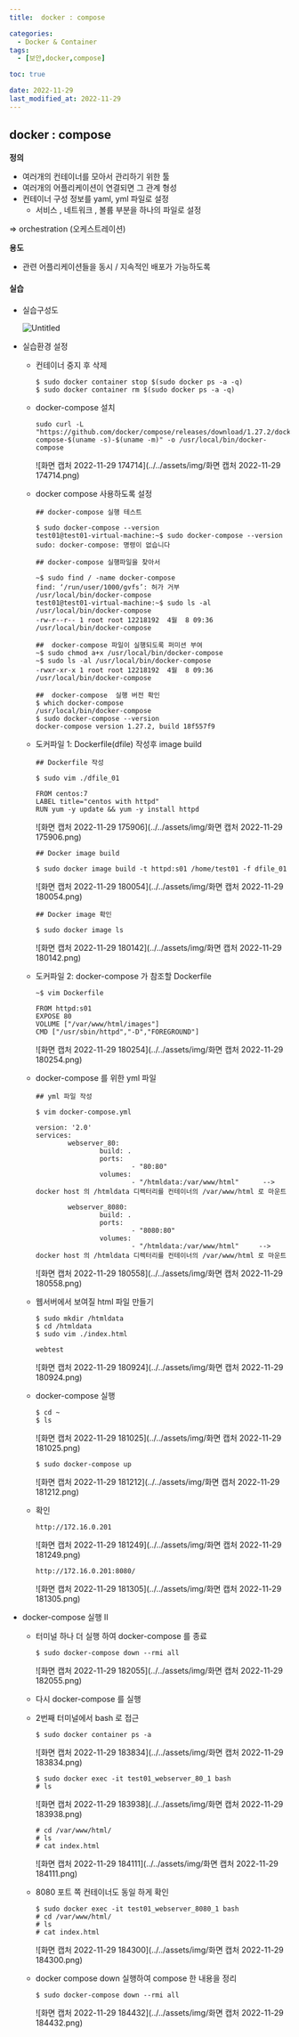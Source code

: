 ```yaml
---
title:  docker : compose

categories:
  - Docker & Container
tags:
  - [보안,docker,compose]

toc: true

date: 2022-11-29
last_modified_at: 2022-11-29
---
```


## docker : compose

<b>정의</b>

- 여러개의 컨테이너를 모아서 관리하기 위한 툴
- 여러개의 어플리케이션이 연결되면 그 관계 형성
- 컨테이너 구성 정보를 yaml, yml 파일로 설정
  - 서비스 , 네트워크 , 볼륨  부분을 하나의 파일로 설정

⇒ orchestration (오케스트레이션) 

<b>용도</b>

- 관련 어플리케이션들을 동시 / 지속적인 배포가 가능하도록

#### 실습

- 실습구성도

  ![Untitled](../../assets/img/Untitled-1669711521714-53.png)

- 실습환경 설정 

  - 컨테이너 중지 후 삭제

    ```
    $ sudo docker container stop $(sudo docker ps -a -q)
    $ sudo docker container rm $(sudo docker ps -a -q)
    ```

  - docker-compose 설치

    ```
    sudo curl -L "https://github.com/docker/compose/releases/download/1.27.2/docker-compose-$(uname -s)-$(uname -m)" -o /usr/local/bin/docker-compose
    ```

    ![화면 캡처 2022-11-29 174714](../../assets/img/화면 캡처 2022-11-29 174714.png)

  - docker compose 사용하도록 설정

    ```
    ## docker-compose 실행 테스트
    
    $ sudo docker-compose --version
    test01@test01-virtual-machine:~$ sudo docker-compose --version
    sudo: docker-compose: 명령이 없습니다
    
    ## docker-compose 실행파일을 찾아서 
    
    ~$ sudo find / -name docker-compose
    find: ‘/run/user/1000/gvfs’: 허가 거부
    /usr/local/bin/docker-compose
    test01@test01-virtual-machine:~$ sudo ls -al /usr/local/bin/docker-compose 
    -rw-r--r-- 1 root root 12218192  4월  8 09:36 /usr/local/bin/docker-compose
    
    ##  docker-compose 파일이 실행되도록 퍼미션 부여 
    ~$ sudo chmod a+x /usr/local/bin/docker-compose
    ~$ sudo ls -al /usr/local/bin/docker-compose 
    -rwxr-xr-x 1 root root 12218192  4월  8 09:36 /usr/local/bin/docker-compose
    
    ##  docker-compose  실행 버전 확인
    $ which docker-compose
    /usr/local/bin/docker-compose
    $ sudo docker-compose --version
    docker-compose version 1.27.2, build 18f557f9
    ```

  - 도커파일 1: Dockerfile(dfile) 작성후 image build

    ```
    ## Dockerfile 작성
    
    $ sudo vim ./dfile_01
    
    FROM centos:7
    LABEL title="centos with httpd"
    RUN yum -y update && yum -y install httpd
    ```

    ![화면 캡처 2022-11-29 175906](../../assets/img/화면 캡처 2022-11-29 175906.png)

    ```
    ## Docker image build 
    
    $ sudo docker image build -t httpd:s01 /home/test01 -f dfile_01
    ```

    ![화면 캡처 2022-11-29 180054](../../assets/img/화면 캡처 2022-11-29 180054.png)

    ```
    ## Docker image 확인
    
    $ sudo docker image ls
    ```

    ![화면 캡처 2022-11-29 180142](../../assets/img/화면 캡처 2022-11-29 180142.png)

  - 도커파일 2: docker-compose 가 참조할 Dockerfile 

    ```
    ~$ vim Dockerfile
    
    FROM httpd:s01
    EXPOSE 80
    VOLUME ["/var/www/html/images"]
    CMD ["/usr/sbin/httpd","-D","FOREGROUND"]
    ```

    ![화면 캡처 2022-11-29 180254](../../assets/img/화면 캡처 2022-11-29 180254.png)

  - docker-compose 를 위한 yml 파일

    ```
    ## yml 파일 작성
    
    $ vim docker-compose.yml
    
    version: '2.0'
    services:
            webserver_80:
                    build: .
                    ports:
                            - "80:80"
                    volumes:  
                            - "/htmldata:/var/www/html"      --> docker host 의 /htmldata 디렉터리를 컨테이너의 /var/www/html 로 마운트 
    
            webserver_8080:
                    build: .
                    ports:
                            - "8080:80"
                    volumes:
                            - "/htmldata:/var/www/html"     --> docker host 의 /htmldata 디렉터리를 컨테이너의 /var/www/html 로 마운트 
    ```

    ![화면 캡처 2022-11-29 180558](../../assets/img/화면 캡처 2022-11-29 180558.png)

  - 웹서버에서 보여질 html 파일 만들기

    ```
    $ sudo mkdir /htmldata
    $ cd /htmldata
    $ sudo vim ./index.html
    
    webtest
    ```

    ![화면 캡처 2022-11-29 180924](../../assets/img/화면 캡처 2022-11-29 180924.png)

  - docker-compose 실행

    ```
    $ cd ~
    $ ls
    ```

    ![화면 캡처 2022-11-29 181025](../../assets/img/화면 캡처 2022-11-29 181025.png)

    ```
    $ sudo docker-compose up
    ```

    ![화면 캡처 2022-11-29 181212](../../assets/img/화면 캡처 2022-11-29 181212.png)

  - 확인

    ```
    http://172.16.0.201
    ```

    ![화면 캡처 2022-11-29 181249](../../assets/img/화면 캡처 2022-11-29 181249.png)

    ```
    http://172.16.0.201:8080/
    ```

    ![화면 캡처 2022-11-29 181305](../../assets/img/화면 캡처 2022-11-29 181305.png)

- docker-compose 실행 II

  - 터미널 하나 더 실행 하여 docker-compose 를 종료

    ```
    $ sudo docker-compose down --rmi all
    ```

    ![화면 캡처 2022-11-29 182055](../../assets/img/화면 캡처 2022-11-29 182055.png)

  - 다시 docker-compose 를 실행

  - 2번째 터미널에서 bash 로 접근

    ```
    $ sudo docker container ps -a
    ```

    ![화면 캡처 2022-11-29 183834](../../assets/img/화면 캡처 2022-11-29 183834.png)

    ```
    $ sudo docker exec -it test01_webserver_80_1 bash
    # ls
    ```

    ![화면 캡처 2022-11-29 183938](../../assets/img/화면 캡처 2022-11-29 183938.png)

    ```
    # cd /var/www/html/
    # ls
    # cat index.html
    ```

    ![화면 캡처 2022-11-29 184111](../../assets/img/화면 캡처 2022-11-29 184111.png)

  - 8080 포트 쪽 컨테이너도 동일 하게 확인

    ```
    $ sudo docker exec -it test01_webserver_8080_1 bash
    # cd /var/www/html/
    # ls
    # cat index.html
    ```

    ![화면 캡처 2022-11-29 184300](../../assets/img/화면 캡처 2022-11-29 184300.png)

  - docker compose down 실행하여 compose 한 내용을 정리

    ```
    $ sudo docker-compose down --rmi all
    ```

    ![화면 캡처 2022-11-29 184432](../../assets/img/화면 캡처 2022-11-29 184432.png)

    

